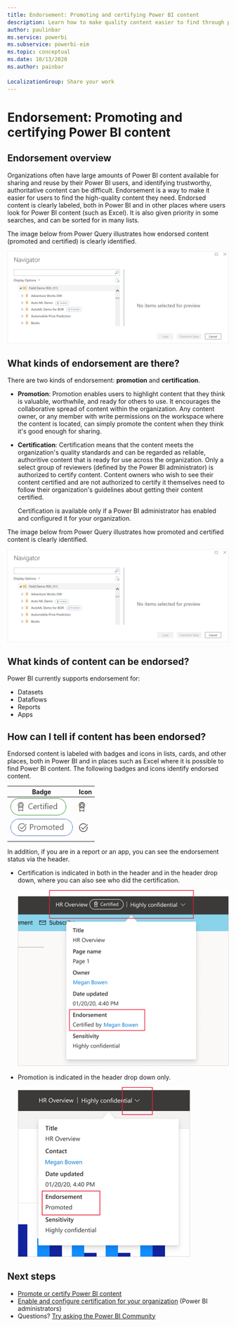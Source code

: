 ```yaml
---
title: Endorsement: Promoting and certifying Power BI content
description: Learn how to make quality content easier to find through promotion or certification
author: paulinbar
ms.service: powerbi
ms.subservice: powerbi-eim
ms.topic: conceptual
ms.date: 10/13/2020
ms.author: painbar

LocalizationGroup: Share your work
---
```

# Endorsement: Promoting and certifying Power BI content

## Endorsement overview

Organizations often have large amounts of Power BI content available for sharing and reuse by their Power BI users, and identifying trustworthy, authoritative content can be difficult. Endorsement is a way to make it easier for users to find the high-quality content they need. Endorsed content is clearly labeled, both in Power BI and in other places where users look for Power BI content (such as Excel). It is also given priority in some searches, and can be sorted for in many lists.

The image below from Power Query illustrates how endorsed content (promoted and certified) is clearly identified.

![Endorsed dataflows highlighted in Power Query.](media/service-endorsement-overview/powerbi-dataflow-endorsement-power-query.png)

## What kinds of endorsement are there?

There are two kinds of endorsement: **promotion** and **certification**.

* **Promotion**: Promotion enables users to highlight content that they think is valuable, worthwhile, and ready for others to use. It encourages the collaborative spread of content within the organization. Any content owner, or any member with write permissions on the workspace where the content is located, can simply promote the content when they think it's good enough for sharing.

* **Certification**: Certification means that the content meets the organization's quality standards and can be regarded as reliable, authoritive content that is ready for use across the organization. Only a select group of reviewers (defined by the Power BI administrator) is authorized to certify content. Content owners who wish to see their content certified and are not authorized to certify it themselves need to follow their organization's guidelines about getting their content certified.

    Certification is available only if a Power BI administrator has enabled and configured it for your organization.

The image below from Power Query illustrates how promoted and certified content is clearly identified.

![Endorsed dataflows highlighted in Power Query.](media/service-endorsement-overview/powerbi-dataflow-endorsement-power-query.png)

## What kinds of content can be endorsed?
Power BI currently supports endorsement for:
* Datasets
* Dataflows
* Reports
* Apps

## How can I tell if content has been endorsed?

Endorsed content is labeled with badges and icons in lists, cards, and other places, both in Power BI and in places such as Excel where it is possible to find Power BI content. The following badges and icons identify endorsed content.

|Badge|Icon|
|---------|---------|
|![Screenshot of Certification badge.](media/service-endorsement-overview/certified-badge.png)|![Screenshot of certification icon.](media/service-endorsement-overview/certified-icon.png)|
|![Screenshot of promotion badge.](media/service-endorsement-overview/promoted-badge.png)|![Screenshot promotion icon.](media/service-endorsement-overview/promoted-icon.png)|
|||

In addition, if you are in a report or an app, you can see the endorsement status via the header.
* Certification is indicated in both in the header and in the header drop down, where you can also see who did the certification.

    ![Screenshot showing certification badge in a report header.](media/service-endorsement-overview/certification-report-header.png)

* Promotion is indicated in the header drop down only.
 
    ![Screenshot showing promotion badge in a report header.](media/service-endorsement-overview/promotion-report-header.png)

## Next steps

* [Promote or certify Power BI content]()
* [Enable and configure certification for your organization](../admin/service-admin-setup-certification.md) (Power BI administrators)
* Questions? [Try asking the Power BI Community](https://community.powerbi.com/)